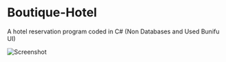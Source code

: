 # Boutique-Hotel
A hotel reservation program coded in C# (Non Databases and Used Bunifu UI)

![Screenshot](https://cdn.discordapp.com/attachments/711674692427317338/1079130786143408169/e70013fa-4f6c-4438-a61f-cde4b99d62fb.png)
